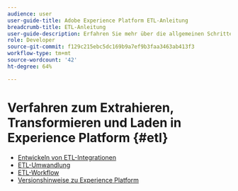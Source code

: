 ```yaml
---
audience: user
user-guide-title: Adobe Experience Platform ETL-Anleitung
breadcrumb-title: ETL-Anleitung
user-guide-description: Erfahren Sie mehr über die allgemeinen Schritte zum Erstellen sicherer Hochleistungs-Connectoren für die Datenaufnahme in Experience Platform.
role: Developer
source-git-commit: f129c215ebc5dc169b9a7ef9b3faa3463ab413f3
workflow-type: tm+mt
source-wordcount: '42'
ht-degree: 64%

---
```



# Verfahren zum Extrahieren, Transformieren und Laden in Experience Platform {#etl}

- [Entwickeln von ETL-Integrationen](home.md)
- [ETL-Umwandlung](transformations.md)
- [ETL-Workflow](workflow.md)
- [Versionshinweise zu Experience Platform](https://experienceleague.adobe.com/de/docs/experience-platform/release-notes/latest)